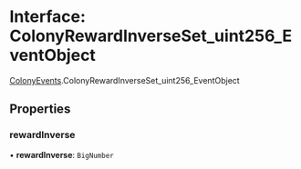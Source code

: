 # Interface: ColonyRewardInverseSet\_uint256\_EventObject

[ColonyEvents](../modules/ColonyEvents.md).ColonyRewardInverseSet_uint256_EventObject

## Properties

### rewardInverse

• **rewardInverse**: `BigNumber`
